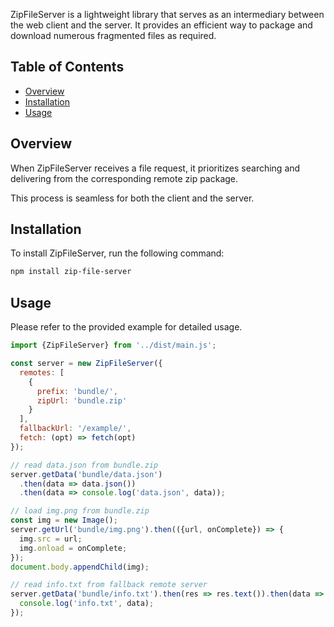 
ZipFileServer is a lightweight library that serves as an intermediary between the web client and the server. It provides an efficient way to package and download numerous fragmented files as required.

## Table of Contents

- [Overview](#overview)
- [Installation](#installation)
- [Usage](#usage)

## Overview

When ZipFileServer receives a file request, it prioritizes searching and delivering from the corresponding remote zip package.

This process is seamless for both the client and the server.

## Installation

To install ZipFileServer, run the following command:

```bash
npm install zip-file-server
```

## Usage

Please refer to the provided example for detailed usage.

```javascript
import {ZipFileServer} from '../dist/main.js';

const server = new ZipFileServer({
  remotes: [
    {
      prefix: 'bundle/',
      zipUrl: 'bundle.zip'
    }
  ],
  fallbackUrl: '/example/',
  fetch: (opt) => fetch(opt)
});

// read data.json from bundle.zip
server.getData('bundle/data.json')
  .then(data => data.json())
  .then(data => console.log('data.json', data));

// load img.png from bundle.zip
const img = new Image();
server.getUrl('bundle/img.png').then(({url, onComplete}) => {
  img.src = url;
  img.onload = onComplete;
});
document.body.appendChild(img);

// read info.txt from fallback remote server
server.getData('bundle/info.txt').then(res => res.text()).then(data => {
  console.log('info.txt', data);
});
```
